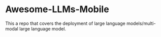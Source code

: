 # Awesome-LLMs-Mobile
This a repo that covers the deployment of large language models/multi-modal large language model.

